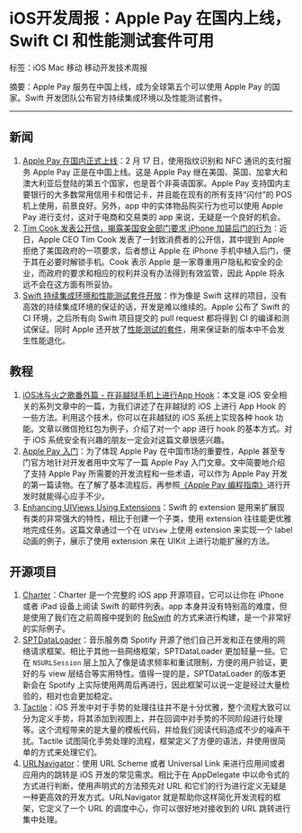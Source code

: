 # iOS开发周报：Apple Pay 在国内上线，Swift CI 和性能测试套件可用

标签：iOS Mac 移动 移动开发技术周报

摘要：Apple Pay 服务在中国上线，成为全球第五个可以使用 Apple Pay 的国家。Swift 开发团队公布官方持续集成环境以及性能测试套件。

---

## 新闻

1. [Apple Pay 在国内正式上线](http://www.apple.com/cn/apple-pay/)：2 月 17 日，使用指纹识别和 NFC 通讯的支付服务 Apple Pay 正是在中国上线。这是 Apple Pay 继在美国、英国、加拿大和澳大利亚后登陆的第五个国家，也是首个非英语国家。Apple Pay 支持国内主要银行的大多数常用信用卡和借记卡，并且能在现有的所有支持“闪付”的 POS 机上使用，前景良好。另外，app 中的实体物品购买行为也可以使用 Apple Pay 进行支付，这对于电商和交易类的 app 来说，无疑是一个良好的机会。
2. [Tim Cook 发表公开信，揭露美国安全部门要求 iPhone 加装后门的行为](http://www.apple.com/customer-letter/)：近日，Apple CEO Tim Cook 发表了一封致消费者的公开信，其中提到 Apple 拒绝了美国政府的一项要求，后者想让 Apple 在 iPhone 手机中植入后门，便于其在必要时解锁手机。Cook 表示 Apple 是一家尊重用户隐私和安全的企业，而政府的要求和相应的权利并没有办法得到有效监管，因此 Apple 将永远不会在这方面有所妥协。
3. [Swift 持续集成环境和性能测试套件开放](https://ci.swift.org)：作为像是 Swift 这样的项目，没有高效的持续集成环境的保证的话，开发是难以维续的。Apple 公布了 Swift 的 CI 环境，之后所有向 Swift 项目提交的 pull request 都将得到 CI 的编译和测试保证。同时 Apple 还开放了[性能测试的套件](https://github.com/apple/swift/tree/master/benchmark)，用来保证新的版本中不会发生性能退化。


## 教程

1. [iOS冰与火之歌番外篇 - 在非越狱手机上进行App Hook](http://drops.wooyun.org/papers/12803)：本文是 iOS 安全相关的系列文章中的一篇，为我们讲述了在非越狱的 iOS 上进行 App Hook 的一些方法。利用这个技术，你可以在非越狱的 iOS 系统上实现各种 hook 功能。文章以微信抢红包为例子，介绍了对一个 app 进行 hook 的基本方式。对于 iOS 系统安全有兴趣的朋友一定会对这篇文章很感兴趣。
2. [Apple Pay 入门](https://developer.apple.com/apple-pay/get-started/cn/)：为了体现 Apple Pay 在中国市场的重要性，Apple 甚至专门官方地针对开发者用中文写了一篇 Apple Pay 入门文章。文中简要地介绍了支持 Apple Pay 所需要的开发流程和一些术语，可以作为 Apple Pay 开发的第一篇读物。在了解了基本流程后，再参照[《Apple Pay 编程指南》](https://developer.apple.com/library/ios/ApplePay_Guide/)进行开发时就能得心应手不少。
3. [Enhancing UIViews Using Extensions](http://holko.pl/2016/02/16/enhancing-uiviews/)：Swift 的 extension 是用来扩展现有类的非常强大的特性，相比于创建一个子类，使用 extension 往往能更优雅地完成任务。这篇文章通过一个在 `UIView` 上使用 extension 来实现一个 label 动画的例子，展示了使用 extension 来在 UIKit 上进行功能扩展的方法。


## 开源项目

1. [Charter](https://github.com/matthewpalmer/Charter)：Charter 是一个完整的 iOS app 开源项目，它可以让你在 iPhone 或者 iPad 设备上阅读 Swift 的邮件列表。app 本身并没有特别高的难度，但是使用了我们在之前周报中提到的 [ReSwift](https://github.com/ReSwift/ReSwift) 的方式来进行构建，是一个非常好的实际例子。
2. [SPTDataLoader](https://github.com/spotify/SPTDataLoader)：音乐服务商 Spotify 开源了他们自己开发和正在使用的网络请求框架。相比于其他一些网络框架，SPTDataLoader 更加轻量一些。它在 `NSURLSession` 层上加入了像是请求频率和重试限制，方便的用户验证，更好的与 view 层结合等实用特性。值得一提的是，SPTDataLoader 的版本更新会在 Spotify 上实际使用两周后再进行，因此框架可以说一定是经过大量检验的，相对也会更加稳定。
3. [Tactile](https://github.com/delba/Tactile)：iOS 开发中对于手势的处理往往并不是十分优雅，整个流程大致可以分为定义手势，将其添加到视图上，并在回调中对手势的不同阶段进行处理等。这个流程带来的是大量的模板代码，并给我们阅读代码造成不少的噪声干扰。Tactile 试图简化手势处理的流程，框架定义了方便的语法，并使用很简单的方式来处理它们。
4. [URLNavigator](https://github.com/devxoul/URLNavigator)：使用 URL Scheme 或者 Universal Link 来进行应用间或者应用内的跳转是 iOS 开发的常见需求。相比于在 AppDelegate 中以命令式的方式进行判断，使用声明式的方法预先对 URL 和它们的行为进行定义无疑是一种更高效的开发方式。URLNavigator 就是帮助你这样简化开发流程的框架，它定义了一个 URL 的调度中心，你可以很好地对接收到的 URL 跳转进行集中处理。

